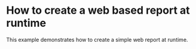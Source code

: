 # How to create a web based report at runtime


<p>This example demonstrates how to create a simple web report at runtime.</p>

<br/>


